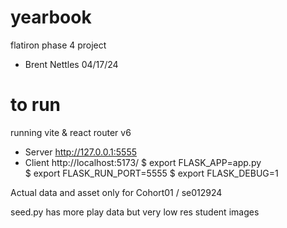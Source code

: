 # yearbook
flatiron phase 4 project
- Brent Nettles 
04/17/24

# to run 
running vite & react router v6 
* Server  http://127.0.0.1:5555 
* Client  http://localhost:5173/
$ export FLASK_APP=app.py  
$ export FLASK_RUN_PORT=5555
$ export FLASK_DEBUG=1

Actual data and asset only for Cohort01 / se012924

seed.py has more play data but very low res student images

